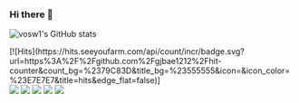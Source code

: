 ### Hi there 👋

![vosw1's GitHub stats](https://github-readme-stats.vercel.app/api?username=anuraghazra&show_icons=true&hide=contribs,prs&cache_seconds=86400&theme=flag-india)

<div>
  [![Hits](https://hits.seeyoufarm.com/api/count/incr/badge.svg?url=https%3A%2F%2Fgithub.com%2Fgjbae1212%2Fhit-counter&count_bg=%2379C83D&title_bg=%23555555&icon=&icon_color=%23E7E7E7&title=hits&edge_flat=false)]
</div>

<span>
<img src="https://img.shields.io/badge/springboot-hexcode#6DB33F?style=plastic&logo=springboot&logoColor=white"/>
<img src="https://img.shields.io/badge/git-hexcode#F05032?style=plastic&logo=git&logoColor=white"/>
<img src="https://img.shields.io/badge/github-hexcode#181717?style=plastic&logo=github&logoColor=white"/>
<img src="https://img.shields.io/badge/css3-hexcode#1572B6?style=plastic&logo=css3&logoColor=white"/>
<img src="https://img.shields.io/badge/html5-hexcode#E34F26?style=plastic&logo=html5&logoColor=white"/>


</span>
